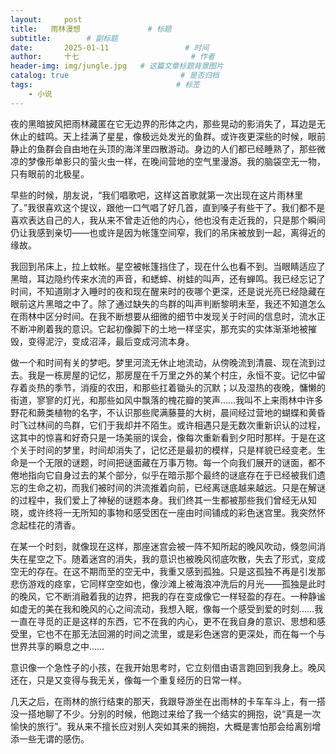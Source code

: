 ```yaml
---
layout:     post                       
title:   雨林漫想               # 标题
subtitle:        # 副标题
date:       2025-01-11                 # 时间
author:     十七                         # 作者
header-img: img/jungle.jpg   # 这篇文章标题背景图片
catalog: true                         # 是否归档
tags:                                # 标签
    - 小说
---
```

夜的黑暗披风把雨林藏匿在它无边界的形体之内，那些晃动的影消失了，耳边是无休止的蛙鸣。天上挂满了星星，像极远处发光的鱼群。或许夜更深些的时候，眼前静止的鱼群会自由地在头顶的海洋里四散游动。身边的人们都已经睡熟了，那些微凉的梦像形单影只的萤火虫一样，在晚间营地的空气里漫游。我的脑袋空无一物，只有眼前的北极星。

早些的时候，朋友说，“我们唱歌吧，这样这首歌就第一次出现在这片雨林里了。”我很喜欢这个提议，跟他一口气唱了好几首，直到嗓子有些干了。我们都不是喜欢表达自己的人，我从来不曾走近他的内心，他也没有走近我的，只是那个瞬间仍让我感到亲切——也或许是因为帐篷空间窄，我们的吊床被放到一起，离得近的缘故。

我回到吊床上，拉上蚊帐。星空被帐篷挡住了，现在什么也看不到。当眼睛适应了黑暗，耳边隐约传来水流的声音，和蟋蟀、树蛙的叫声，还有蝉鸣。我已经忘记了时间，不知道刚才入睡时的夜和现在醒来时的夜哪个更深，还是说光亮已经隐藏在眼前这片黑暗之中了。除了通过缺失的鸟群的叫声判断黎明未至，我还不知道怎么在雨林中区分时间。在我不断想要从细微的细节中发现关于时间的信息时，流水正不断冲刷着我的意识。它起初像脚下的土地一样坚实，那充实的实体渐渐地被摧毁，变得泥泞，变成沼泽，最后变成河流本身。

做一个和时间有关的梦吧。梦里河流无休止地流动，从傍晚流到清晨、现在流到过去。我是一栋房屋的记忆，那房屋在千万里之外的某个村庄，永恒不变。记忆中留存着炎热的季节，消瘦的农田，和那些扛着锄头的沉默；以及湿热的夜晚，慵懒的街道，寥寥的灯光，和那些如风中飘落的槐花瓣的笑声……我叫不上来雨林中许多野花和蕨类植物的名字，不认识那些爬满藤蔓的大树，晨间经过营地的蝴蝶和黄昏时飞过林间的鸟群，它们于我却并不陌生。或许相遇只是无数次重新识认的过程，这其中的惊喜和好奇只是一场美丽的误会，像每次重新看到夕阳时那样。于是在这个关于时间的梦里，时间却消失了，记忆还是最初的模样，只是样貌已经变老。生命是一个无限的谜题，时间把谜面藏在万事万物。每一个向我们展开的谜面，都不倦地指向它自身过去的某个部分，似乎在暗示那个最终的谜底存在于已经被我们遗忘的生命之初，而我们被时间的洪流推着向前，已经离谜底越来越远。只是在解谜的过程中，我们爱上了神秘的谜题本身。我们终其一生都被那些我们曾经无从知晓，或许终将一无所知的事物和感受困在一座由时间铺成的彩色迷宫里。我突然怀念起桂花的清香。

在某一个时刻，就像现在这样，那座迷宫会被一阵不知所起的晚风吹动，倏忽间消失在星空之下。随着迷宫的消失，我的意识也被晚风彻底吹散，失去了形式，变成空无的存在。在这不期而至的空无中，我重又感到孤独。只是这孤独不再是引发那悲伤游戏的痉挛，它同样空空如也，像沙滩上被海浪冲洗后的月光——孤独是此时的晚风，它不断消融着我的边界，把我的存在变成像它一样轻盈的存在。一种静谧如虚无的美在我和晚风的心之间流动，我想入眠，像每一个感受到爱的时刻……我一直在寻觅的正是这样的东西，它不在我的内心，更不在我自身的意识、思想和感受里，它也不在那无法回溯的时间之流里，或是彩色迷宫的更深处，而在每一个与世界共享的瞬息之中……

意识像一个急性子的小孩，在我开始思考时，它立刻借由语言跑回到我身上。晚风还在，只是又变得与我无关，像每一个重复经历的日常一样。

几天之后，在雨林的旅行结束的那天，我跟导游坐在出雨林的卡车车斗上，有一搭没一搭地聊了不少。分别的时候，他跑过来给了我一个结实的拥抱，说“真是一次愉快的旅行”。我从来不擅长应对别人突如其来的拥抱，大概是害怕那会给离别增添一些无谓的感伤。
